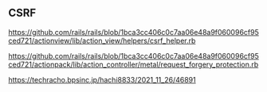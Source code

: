 ## CSRF

https://github.com/rails/rails/blob/1bca3cc406c0c7aa06e48a9f060096cf95ced721/actionview/lib/action_view/helpers/csrf_helper.rb

https://github.com/rails/rails/blob/1bca3cc406c0c7aa06e48a9f060096cf95ced721/actionpack/lib/action_controller/metal/request_forgery_protection.rb

https://techracho.bpsinc.jp/hachi8833/2021_11_26/46891
